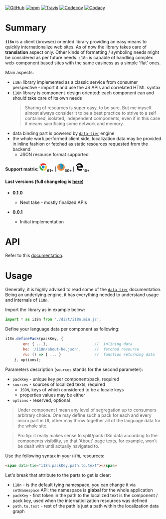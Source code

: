[![GitHub](https://img.shields.io/github/license/gullerya/i18n.svg)](https://github.com/gullerya/i18n)
[![npm](https://img.shields.io/npm/v/@gullerya/i18n.svg?label=npm%20@gullerya/i18n)](https://www.npmjs.com/package/@gullerya/i18n)
[![Travis](https://travis-ci.org/gullerya/i18n.svg?branch=master)](https://travis-ci.org/gullerya/i18n)
[![Codecov](https://img.shields.io/codecov/c/github/gullerya/i18n/master.svg)](https://codecov.io/gh/gullerya/i18n/branch/master)
[![Codacy](https://img.shields.io/codacy/grade/2b0fe66aa5344be9aebab713b0a07f24.svg?logo=codacy)](https://www.codacy.com/app/gullerya/i18n)

# Summary

__`i18n`__ is a client (browser) oriented library providing an easy means to quickly internationalize web sites.
As of now the library takes care of __translation__ aspect only. Other kinds of formatting / symboling needs might be considered as per future needs.
`i18n` is capable of handling complex web-component based sites with the same easiness as a simple 'flat' ones.

Main aspects:
* `i18n` library implemented as a classic service from consumer perspective - import it and use the JS APIs and correlated HTML syntax
* `i18n` library is component-design oriented: each component can and should take care of its own needs
    > Sharing of resources is super easy, to be sure. But me myself almost always consider it to be a best practice to strive to a self contained, isolated, independent components, even if in this case it means sacrificing some network and memory.
* data binding part is powered by [`data-tier`](https://www.npmjs.com/package/data-tier) engine
* the whole work performed client side, localization data may be provided in inline fashion or fetched as static resources requested from the backend
    * JSON resource format supported

#### Support matrix: ![CHROME](docs/browser_icons/chrome.png)<sub>61+</sub> | ![FIREFOX](docs/browser_icons/firefox.png)<sub>60+</sub> | ![EDGE](docs/browser_icons/edge.png)<sub>16+</sub>

#### Last versions (full changelog is [here](docs/changelog.md))

* __0.1.0__
  * Next take - mostly finalized APIs

* __0.0.1__
  * Initial implementation

# API
Refer to this [documentation](docs/api.md).

# Usage

Generally, it is highly advised to read some of the [`data-tier`](https://www.npmjs.com/package/data-tier) documentation. Being an underlying engine, it has everything needed to understand usage and internals of `i18n`.

Import the library as in example below:
```javascript
import * as i18n from './dist/i18n.min.js';
```

Define your language data per component as following:
```javascript
i18n.definePack(packKey, {
		en: { ...},                     //  inlining data
		he: '/i18n/about-he.json',      //  fetched resource
		ru: () => { ... }               //  function returning data
	}, options);
```

Parameters description (`sources` stands for the second parameter):
* `packKey` - unique key per component/pack, required
* `sources` - sources of localized texts, required
    * `JSON`, keys of which considered to be a locale keys
    * properties values may be either 
* `options` - reserved, optional

> Under component I mean any level of segregation up to consumers arbitrary choice. One may define such a pack for each and every micro part in UI, other may throw together all of the language data for the whole site.

> Pro tip: it really makes sense to split/pack i18n data according to the components visibility, so that 'About' page texts, for example, won't be dealt with until actually navigated to.

Use the following syntax in your `HTML` resources:
```html
<span data-tie="i18n:packKey.path.to.text"></span>
```
Let's break that attribute to the parts to get is clear:
* `i18n` - is the default tying namespace, you can change it via `setNamespace` API; the namespace is __global__ for the whole application
* `packKey` - first token in the path to the localized text is the component / pack key, used when the internatiolization resources was defined
* `path.to.text` - rest of the path is just a path within the localization data graph